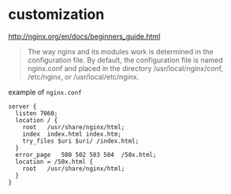 # customization
http://nginx.org/en/docs/beginners_guide.html
> The way nginx and its modules work is determined in the configuration file. By default, the configuration file is named nginx.conf and placed in the directory /usr/local/nginx/conf, /etc/nginx, or /usr/local/etc/nginx.

example of `nginx.conf`
```
server {
  listen 7060;
  location / {
    root   /usr/share/nginx/html;
    index  index.html index.htm;
    try_files $uri $uri/ /index.html;
  }
  error_page   500 502 503 504  /50x.html;
  location = /50x.html {
    root   /usr/share/nginx/html;
  }
}
```